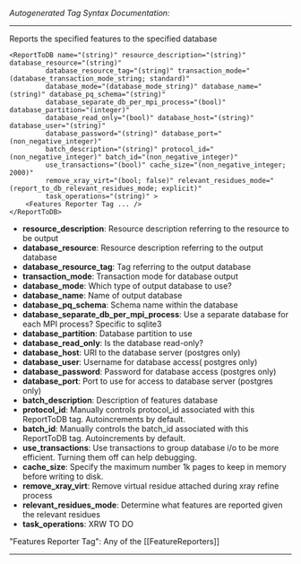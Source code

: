 _Autogenerated Tag Syntax Documentation:_

---
Reports the specified features to the specified database

```
<ReportToDB name="(string)" resource_description="(string)" database_resource="(string)"
         database_resource_tag="(string)" transaction_mode="(database_transaction_mode_string; standard)"
         database_mode="(database_mode_string)" database_name="(string)" database_pq_schema="(string)"
         database_separate_db_per_mpi_process="(bool)" database_partition="(integer)"
         database_read_only="(bool)" database_host="(string)" database_user="(string)"
         database_password="(string)" database_port="(non_negative_integer)"
         batch_description="(string)" protocol_id="(non_negative_integer)" batch_id="(non_negative_integer)"
         use_transactions="(bool)" cache_size="(non_negative_integer; 2000)"
         remove_xray_virt="(bool; false)" relevant_residues_mode="(report_to_db_relevant_residues_mode; explicit)"
         task_operations="(string)" >
    <Features Reporter Tag ... />
</ReportToDB>
```

-   **resource_description**: Resource description referring to the resource to be output
-   **database_resource**: Resource description referring to the output database
-   **database_resource_tag**: Tag referring to the output database
-   **transaction_mode**: Transaction mode for database output
-   **database_mode**: Which type of output database to use?
-   **database_name**: Name of output database
-   **database_pq_schema**: Schema name within the database
-   **database_separate_db_per_mpi_process**: Use a separate database for each MPI process? Specific to sqlite3
-   **database_partition**: Database partition to use
-   **database_read_only**: Is the database read-only?
-   **database_host**: URI to the database server (postgres only)
-   **database_user**: Username for database access( postgres only)
-   **database_password**: Password for database access (postgres only)
-   **database_port**: Port to use for access to database server (postgres only)
-   **batch_description**: Description of features database
-   **protocol_id**: Manually controls protocol_id associated with this ReportToDB tag. Autoincrements by default.
-   **batch_id**: Manually controls the batch_id associated with this ReportToDB tag. Autoincrements by default.
-   **use_transactions**: Use transactions to group database i/o to be more efficient. Turning them off can help debugging.
-   **cache_size**: Specify the maximum number 1k pages to keep in memory before writing to disk.
-   **remove_xray_virt**: Remove virtual residue attached during xray refine process
-   **relevant_residues_mode**: Determine what features are reported given the relevant residues
-   **task_operations**: XRW TO DO


"Features Reporter Tag": Any of the [[FeatureReporters]]

---
